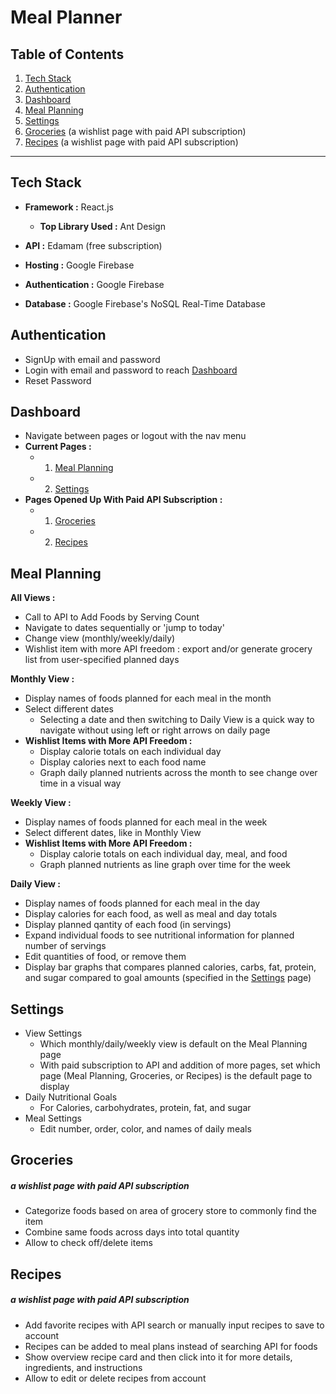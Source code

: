 # Meal Planner

## Table of Contents

1. [Tech Stack](#tech-stack)
2. [Authentication](#authentication)
3. [Dashboard](#dashboard)
4. [Meal Planning](#meal-planning)
5. [Settings](#settings)
6. [Groceries](#groceries) (a wishlist page with paid API subscription)
7. [Recipes](#recipes) (a wishlist page with paid API subscription)

---

## Tech Stack

- **Framework :** React.js

  - **Top Library Used :** Ant Design

- **API :** Edamam (free subscription)

- **Hosting :** Google Firebase

- **Authentication :** Google Firebase

- **Database :** Google Firebase's NoSQL Real-Time Database

## Authentication

- SignUp with email and password
- Login with email and password to reach [Dashboard](#dashboard)
- Reset Password

## Dashboard

- Navigate between pages or logout with the nav menu
- **Current Pages :**
  - 1. [Meal Planning](#meal-planning)
  - 2. [Settings](#settings)
- **Pages Opened Up With Paid API Subscription :**
  - 1. [Groceries](#groceries)
  - 2. [Recipes](#recipes)

## Meal Planning

**All Views :**

- Call to API to Add Foods by Serving Count
- Navigate to dates sequentially or 'jump to today'
- Change view (monthly/weekly/daily)
- Wishlist item with more API freedom : export and/or generate grocery list from user-specified planned days

**Monthly View :**

- Display names of foods planned for each meal in the month
- Select different dates
  - Selecting a date and then switching to Daily View is a quick way to navigate without using left or right arrows on daily page
- **Wishlist Items with More API Freedom :**
  - Display calorie totals on each individual day
  - Display calories next to each food name
  - Graph daily planned nutrients across the month to see change over time in a visual way

**Weekly View :**

- Display names of foods planned for each meal in the week
- Select different dates, like in Monthly View
- **Wishlist Items with More API Freedom :**
  - Display calorie totals on each individual day, meal, and food
  - Graph planned nutrients as line graph over time for the week

**Daily View :**

- Display names of foods planned for each meal in the day
- Display calories for each food, as well as meal and day totals
- Display planned qantity of each food (in servings)
- Expand individual foods to see nutritional information for planned number of servings
- Edit quantities of food, or remove them
- Display bar graphs that compares planned calories, carbs, fat, protein, and sugar compared to goal amounts (specified in the [Settings](#settings) page)

## Settings

- View Settings
  - Which monthly/daily/weekly view is default on the Meal Planning page
  - With paid subscription to API and addition of more pages, set which page (Meal Planning, Groceries, or Recipes) is the default page to display
- Daily Nutritional Goals
  - For Calories, carbohydrates, protein, fat, and sugar
- Meal Settings
  - Edit number, order, color, and names of daily meals

## Groceries

##### _a wishlist page with paid API subscription_

- Categorize foods based on area of grocery store to commonly find the item
- Combine same foods across days into total quantity
- Allow to check off/delete items

## Recipes

##### _a wishlist page with paid API subscription_

- Add favorite recipes with API search or manually input recipes to save to account
- Recipes can be added to meal plans instead of searching API for foods
- Show overview recipe card and then click into it for more details, ingredients, and instructions
- Allow to edit or delete recipes from account
